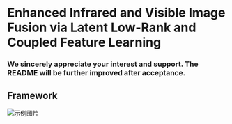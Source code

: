 # Enhanced Infrared and Visible Image Fusion via Latent Low-Rank and Coupled Feature Learning
### We sincerely appreciate your interest and support. The README will be further improved after acceptance.
## Framework
![示例图片](images/framework.png)

